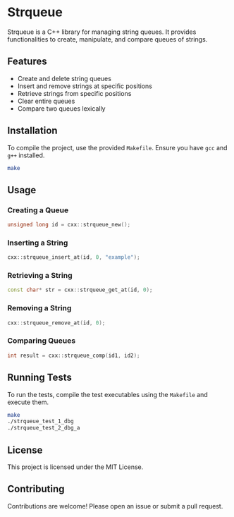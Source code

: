 # Strqueue

Strqueue is a C++ library for managing string queues. It provides functionalities to create, manipulate, and compare queues of strings.

## Features

- Create and delete string queues
- Insert and remove strings at specific positions
- Retrieve strings from specific positions
- Clear entire queues
- Compare two queues lexically

## Installation

To compile the project, use the provided `Makefile`. Ensure you have `gcc` and `g++` installed.

```sh
make
```

## Usage

### Creating a Queue

```cpp
unsigned long id = cxx::strqueue_new();
```

### Inserting a String

```cpp
cxx::strqueue_insert_at(id, 0, "example");
```

### Retrieving a String

```cpp
const char* str = cxx::strqueue_get_at(id, 0);
```

### Removing a String

```cpp
cxx::strqueue_remove_at(id, 0);
```

### Comparing Queues

```cpp
int result = cxx::strqueue_comp(id1, id2);
```

## Running Tests

To run the tests, compile the test executables using the `Makefile` and execute them.

```sh
make
./strqueue_test_1_dbg
./strqueue_test_2_dbg_a
```

## License

This project is licensed under the MIT License.

## Contributing

Contributions are welcome! Please open an issue or submit a pull request.
